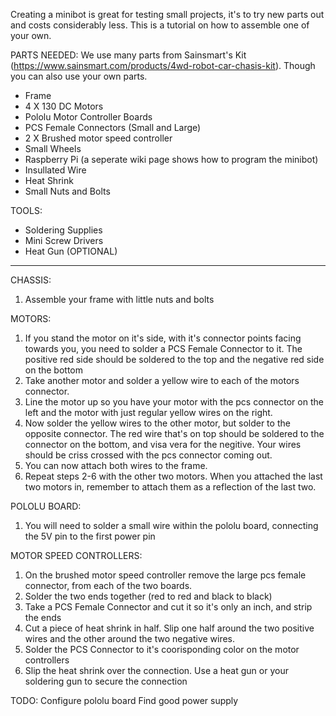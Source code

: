 Creating a minibot is great for testing small projects, it's to try new parts out and costs considerably less. This is a tutorial on how to assemble one of your own.

PARTS NEEDED:
We use many parts from Sainsmart's Kit (https://www.sainsmart.com/products/4wd-robot-car-chasis-kit). Though you can also use your own parts. 
- Frame
- 4 X 130 DC Motors
- Pololu Motor Controller Boards 
- PCS Female Connectors (Small and Large)
- 2 X Brushed motor speed controller 
- Small Wheels 
- Raspberry Pi (a seperate wiki page shows how to program the minibot)
- Insullated Wire 
- Heat Shrink
- Small Nuts and Bolts 

TOOLS:
- Soldering Supplies 
- Mini Screw Drivers
- Heat Gun (OPTIONAL)

------------------------------

CHASSIS:
1. Assemble your frame with little nuts and bolts 

MOTORS: 
1. If you stand the motor on it's side, with it's connector points facing towards you, you need to solder a PCS Female Connector to it. The positive red side should be soldered to the top and the negative red side on the bottom
2. Take another motor and solder a yellow wire to each of the motors connector.
3. Line the motor up so you have your motor with the pcs connector on the left and the motor with just regular yellow wires on the right.
4. Now solder the yellow wires to the other motor, but solder to the opposite connector. The red wire that's on top should be soldered to the connector on the bottom, and visa vera for the negitive. Your wires should be criss crossed with the pcs connector coming out.
5. You can now attach both wires to the frame. 
6. Repeat steps 2-6 with the other two motors. When you attached the last two motors in, remember to attach them as a reflection of the last two. 

POLOLU BOARD:
1. You will need to solder a small wire within the pololu board, connecting the 5V pin to the first power pin

MOTOR SPEED CONTROLLERS: 
1. On the brushed motor speed controller remove the large pcs female connector, from each of the two boards. 
2. Solder the two ends together (red to red and black to black)
3. Take a PCS Female Connector and cut it so it's only an inch, and strip the ends 
4. Cut a piece of heat shrink in half. Slip one half around the two positive wires and the other around the two negative wires. 
5. Solder the PCS Connector to it's coorisponding color on the motor controllers
6. Slip the heat shrink over the connection. Use a heat gun or your soldering gun to secure the connection

TODO: 
Configure pololu board
Find good power supply 
